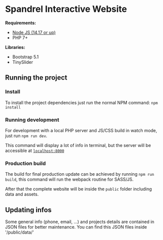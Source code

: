 # Spandrel Interactive Website

**Requirements:**
* [Node JS (14.17 or up)](https://nodejs.org/en/)
* PHP 7+

**Libraries:**
* Bootstrap 5.1
* TinySlider

## Running the project

### Install

To install the project dependencies just run the normal NPM command: `npm install`

### Running development

For development with a local PHP server and JS/CSS build in watch mode, just run `npm run dev`.

This command will display a lot of info in terminal, but the server will be accessible at [`localhost:8000`](http://localhost:8000)

### Production build

The build for final production update can be achieved by running `npm run build`, this command will run the webpack routine for SASS/JS.

After that the complete website will be inside the `public` folder including data and assets.

## Updating infos

Some general info (phone, email, ...) and projects details are contained in JSON files for better maintenance. You can find this JSON files inside '/public/data/'
